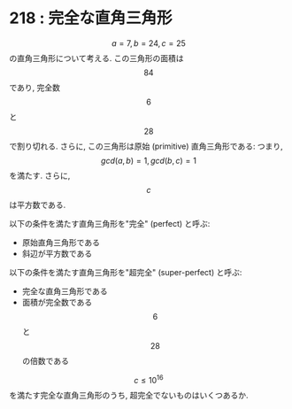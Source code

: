 # 218 : 完全な直角三角形

$$a=7, b=24, c=25$$ の直角三角形について考える. この三角形の面積は$$84$$であり, 完全数$$6$$と$$28$$で割り切れる.
さらに, この三角形は原始 (primitive) 直角三角形である: つまり, $$gcd(a,b)=1, gcd(b,c)=1$$ を満たす.
さらに, $$c$$ は平方数である.

以下の条件を満たす直角三角形を"完全" (perfect) と呼ぶ:

- 原始直角三角形である
- 斜辺が平方数である

以下の条件を満たす直角三角形を"超完全" (super-perfect) と呼ぶ:

- 完全な直角三角形である
- 面積が完全数である$$6$$と$$28$$の倍数である

$$c \leq 10^{16}$$ を満たす完全な直角三角形のうち, 超完全でないものはいくつあるか.
